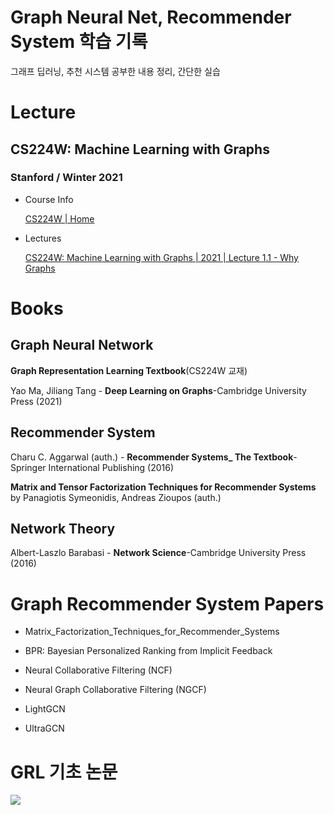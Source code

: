 # Graph Neural Net, Recommender System 학습 기록
그래프 딥러닝, 추천 시스템 공부한 내용 정리, 간단한 실습
# Lecture

## CS224W: Machine Learning with Graphs
### Stanford / Winter 2021
- Course Info
    
    [CS224W | Home](http://snap.stanford.edu/class/cs224w-2020/)
    
- Lectures
    
    [CS224W: Machine Learning with Graphs | 2021 | Lecture 1.1 - Why Graphs](https://www.youtube.com/watch?v=JAB_plj2rbA&list=PLoROMvodv4rPLKxIpqhjhPgdQy7imNkDn)
    

# Books

## Graph Neural Network

**Graph Representation Learning Textbook**(CS224W 교재)

Yao Ma, Jiliang Tang - **Deep Learning on Graphs**-Cambridge University Press (2021)

## Recommender System

Charu C. Aggarwal (auth.) - **Recommender Systems_ The Textbook**-Springer International Publishing (2016)

**Matrix and Tensor Factorization Techniques for Recommender Systems** by Panagiotis Symeonidis, Andreas Zioupos (auth.)

## Network Theory

Albert-Laszlo Barabasi - **Network Science**-Cambridge University Press (2016)

# Graph Recommender System Papers

* Matrix_Factorization_Techniques_for_Recommender_Systems

* BPR: Bayesian Personalized Ranking from Implicit Feedback

* Neural Collaborative Filtering (NCF)

* Neural Graph Collaborative Filtering (NGCF)

* LightGCN

* UltraGCN

# GRL 기초 논문
![](https://trello.com/1/cards/62469d0f1dfc968cf7510f2b/attachments/62469d1354f5e86f43a27dc1/download/image.png)